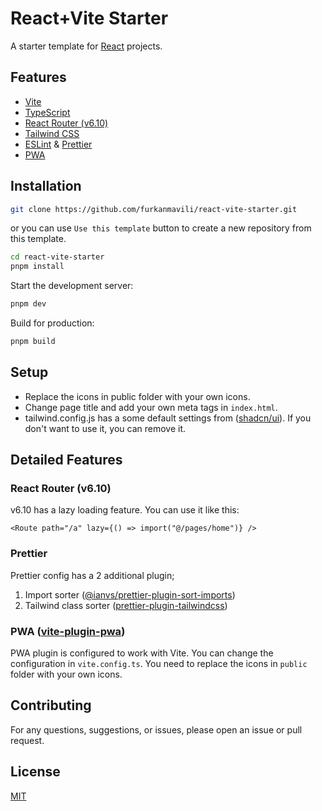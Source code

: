 # React+Vite Starter

A starter template for [React](https://reactjs.org/) projects.

## Features

- [Vite](https://vitejs.dev/)
- [TypeScript](https://www.typescriptlang.org/)
- [React Router (v6.10)](https://reactrouter.com/)
- [Tailwind CSS](https://tailwindcss.com/)
- [ESLint](https://eslint.org/) & [Prettier](https://prettier.io/)
- [PWA](https://vite-pwa-org.netlify.app/)

## Installation

```bash
git clone https://github.com/furkanmavili/react-vite-starter.git
```

or you can use `Use this template` button to create a new repository from this template.

```bash
cd react-vite-starter
pnpm install
```

Start the development server:

```bash
pnpm dev
```

Build for production:

```bash
pnpm build
```

## Setup

- Replace the icons in public folder with your own icons. <br>
- Change page title and add your own meta tags in `index.html`. <br>
- tailwind.config.js has a some default settings from ([shadcn/ui](https://github.com/shadcn/ui)). If you don't want to use it, you can remove it. <br>

## Detailed Features

### React Router (v6.10)

v6.10 has a lazy loading feature. You can use it like this:

```tsx
<Route path="/a" lazy={() => import("@/pages/home")} />
```

### Prettier

Prettier config has a 2 additional plugin;

1. Import sorter ([@ianvs/prettier-plugin-sort-imports](https://github.com/IanVS/prettier-plugin-sort-imports))
2. Tailwind class sorter ([prettier-plugin-tailwindcss](https://github.com/tailwindlabs/prettier-plugin-tailwindcss))

### PWA ([vite-plugin-pwa](https://vite-pwa-org.netlify.app/))

PWA plugin is configured to work with Vite. You can change the configuration in `vite.config.ts`.
You need to replace the icons in `public` folder with your own icons.

## Contributing

For any questions, suggestions, or issues, please open an issue or pull request.

## License

[MIT](https://choosealicense.com/licenses/mit/)
